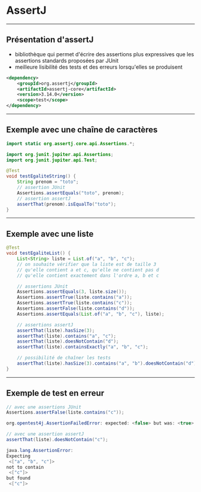 # AssertJ

----

## Présentation d'assertJ

- bibliothèque qui permet d'écrire des assertions plus expressives que les assertions standards proposées par JUnit
- meilleure lisibilité des tests et des erreurs lorsqu'elles se produisent

```xml
<dependency>
    <groupId>org.assertj</groupId>
    <artifactId>assertj-core</artifactId>
    <version>3.14.0</version>
    <scope>test</scope>
</dependency>
```

----

## Exemple avec une chaîne de caractères

```java
import static org.assertj.core.api.Assertions.*;

import org.junit.jupiter.api.Assertions;
import org.junit.jupiter.api.Test;

@Test
void testEgaliteString() {
    String prenom = "toto";
    // assertion JUnit
    Assertions.assertEquals("toto", prenom);
    // assertion assertJ
    assertThat(prenom).isEqualTo("toto");
}
```

----

## Exemple avec une liste

```java
@Test
void testEgaliteList() {
    List<String> liste = List.of("a", "b", "c");
    // on souhaite vérifier que la liste est de taille 3
    // qu'elle contient a et c, qu'elle ne contient pas d
    // qu'elle contient exactement dans l'ordre a, b et c

    // assertions JUnit
    Assertions.assertEquals(3, liste.size());
    Assertions.assertTrue(liste.contains("a"));
    Assertions.assertTrue(liste.contains("c"));
    Assertions.assertFalse(liste.contains("d"));
    Assertions.assertEquals(List.of("a", "b", "c"), liste);

    // assertions assertJ
    assertThat(liste).hasSize(3);
    assertThat(liste).contains("a", "c");
    assertThat(liste).doesNotContain("d");
    assertThat(liste).containsExactly("a", "b", "c");

    // possibilité de chaîner les tests
    assertThat(liste).hasSize(3).contains("a", "b").doesNotContain("d").containsExactly("a", "b", "c");
}
```

----

## Exemple de test en erreur

```java
// avec une assertions JUnit
Assertions.assertFalse(liste.contains("c"));

org.opentest4j.AssertionFailedError: expected: <false> but was: <true>

// avec une assertion assertJ
assertThat(liste).doesNotContain("c");

java.lang.AssertionError: 
Expecting
 <["a", "b", "c"]>
not to contain
 <["c"]>
but found
 <["c"]>
```